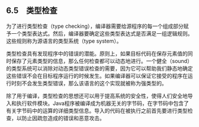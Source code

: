 ## 6.5　类型检查

为了进行类型检查（type checking），编译器需要给源程序的每一个组成部分赋予一个类型表达式。然后，编译器要确定这些类型表达式是否满足一组逻辑规则。这些规则称为源语言的类型系统（type system）。

类型检查具有发现程序中的错误的潜能。原则上，如果目标代码在保存元素值的同时保存了元素类型的信息，那么任何检查都可以动态地进行。一个健全（sound）的类型系统可以消除对动态类型错误检查的需要，因为它可以帮助我们静态地确定这些错误不会在目标程序运行的时候发生。如果编译器可以保证它接受的程序在运行时刻不会发生类型错误，那么该语言的这个实现就被称为强类型的。

除了用于编译，类型检查的思想还可以用于提高系统的安全性，使得人们安全地导入和执行软件模块。Java程序被编译成为机器无关的字节码，在字节码中包含了有关字节码中的运算的详细类型信息。导入的代码在被执行之前首先要进行类型检查，以防止因疏忽造成的错误和恶意攻击。